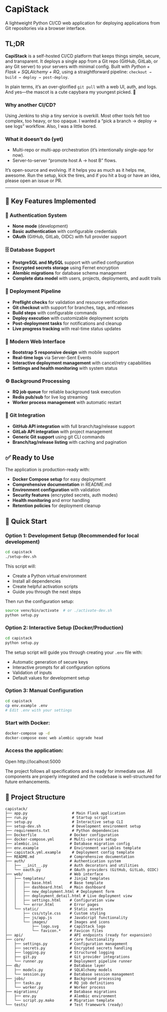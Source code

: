 # CapiStack

A lightweight Python CI/CD web application for deploying applications from Git repositories via a browser interface.


## TL;DR

**CapiStack** is a self-hosted CI/CD platform that keeps things simple, secure, and transparent. It deploys a single app from a Git repo (GitHub, GitLab, or any Git server) to your servers with minimal config. Built with *Python + Flask + SQLAlchemy + RQ*, using a straightforward pipeline: `checkout → build → deploy → post-deploy`.

In plain terms, it’s an over-glorified `git pull` with a web UI, auth, and logs. And yes—the mascot is a cute capybara my youngest picked. 🫶

### Why another CI/CD?

Using Jenkins to ship a tiny service is overkill. Most other tools felt too complex, too heavy, or too opaque. I wanted a “pick a branch → deploy → see logs” workflow. Also, I was a little bored.

### What it doesn’t do (yet)

- Multi-repo or multi-app orchestration (it’s intentionally single-app for now).
- Server-to-server “promote host A → host B” flows.

It’s open-source and evolving. If it helps you as much as it helps me, awesome. Run the setup, kick the tires, and if you hit a bug or have an idea, please open an issue or PR.

---

## 🚀 Key Features Implemented

### 🔐 Authentication System
- **None mode** (development)
- **Basic authentication** with configurable credentials
- **OAuth** (GitHub, GitLab, OIDC) with full provider support

### 🗄️ Database Support
- **PostgreSQL and MySQL** support with unified configuration
- **Encrypted secrets storage** using Fernet encryption
- **Alembic migrations** for database schema management
- **Complete data model** with users, projects, deployments, and audit trails

### 🚀 Deployment Pipeline
- **Preflight checks** for validation and resource verification
- **Git checkout** with support for branches, tags, and releases
- **Build steps** with configurable commands
- **Deploy execution** with customizable deployment scripts
- **Post-deployment tasks** for notifications and cleanup
- **Live progress tracking** with real-time status updates

### 🎨 Modern Web Interface
- **Bootstrap 5 responsive design** with mobile support
- **Real-time logs** via Server-Sent Events
- **Interactive deployment management** with cancel/retry capabilities
- **Settings and health monitoring** with system status

### ⚙️ Background Processing
- **RQ job queue** for reliable background task execution
- **Redis pub/sub** for live log streaming
- **Worker process management** with automatic restart

### 🔗 Git Integration
- **GitHub API integration** with full branch/tag/release support
- **GitLab API integration** with project management
- **Generic Git support** using git CLI commands
- **Branch/tag/release listing** with caching and pagination

## ✅ Ready to Use

The application is production-ready with:

- **Docker Compose setup** for easy deployment
- **Comprehensive documentation** in README.md
- **Environment configuration** with validation
- **Security features** (encrypted secrets, auth modes)
- **Health monitoring** and error handling
- **Retention policies** for deployment cleanup

## 🚀 Quick Start

### Option 1: Development Setup (Recommended for local development)
```bash
cd capistack
./setup-dev.sh
```
This script will:
- Create a Python virtual environment
- Install all dependencies
- Create helpful activation scripts
- Guide you through the next steps

Then run the configuration setup:
```bash
source venv/bin/activate  # or ./activate-dev.sh
python setup.py
```

### Option 2: Interactive Setup (Docker/Production)
```bash
cd capistack
python setup.py
```
The setup script will guide you through creating your `.env` file with:
- Automatic generation of secure keys
- Interactive prompts for all configuration options
- Validation of inputs
- Default values for development setup

### Option 3: Manual Configuration
```bash
cd capistack
cp env.example .env
# Edit .env with your settings
```

### Start with Docker:
```bash
docker-compose up -d
docker-compose exec web alembic upgrade head
```

### Access the application:
Open http://localhost:5000

The project follows all specifications and is ready for immediate use. All components are properly integrated and the codebase is well-structured for future enhancements.

## 📁 Project Structure

```
capistack/
├── app.py                    # Main Flask application
├── run.py                    # Startup script
├── setup.py                  # Interactive setup CLI
├── setup-dev.sh              # Development environment setup
├── requirements.txt          # Python dependencies
├── Dockerfile               # Docker configuration
├── docker-compose.yml       # Multi-service setup
├── alembic.ini              # Database migration config
├── env.example              # Environment variables template
├── capistack.yml.example     # Deployment config template
├── README.md                # Comprehensive documentation
├── auth/                    # Authentication system
│   ├── __init__.py          # Auth decorators and utilities
│   └── oauth.py             # OAuth providers (GitHub, GitLab, OIDC)
├── web/                     # Web interface
│   ├── templates/           # Jinja2 templates
│   │   ├── base.html        # Base template
│   │   ├── dashboard.html   # Main dashboard
│   │   ├── new_deployment.html # Deployment form
│   │   ├── deployment_detail.html # Live deployment view
│   │   ├── settings.html    # Configuration view
│   │   └── error.html       # Error pages
│   └── static/              # Static assets
│       ├── css/style.css    # Custom styling
│       ├── js/app.js        # JavaScript functionality
│       └── images/          # Images and icons
│           ├── logo.svg     # CapiStack logo
│           └── favicon.*    # Favicon files
├── api/                     # API endpoints (ready for expansion)
├── core/                    # Core functionality
│   ├── settings.py          # Configuration management
│   ├── secrets.py           # Encrypted secrets handling
│   ├── logging.py           # Structured logging
│   ├── git.py               # Git provider integrations
│   └── runner.py            # Deployment pipeline runner
├── db/                      # Database layer
│   ├── models.py            # SQLAlchemy models
│   └── session.py           # Database session management
├── jobs/                    # Background processing
│   ├── tasks.py             # RQ job definitions
│   └── worker.py            # Worker process
├── migrations/              # Database migrations
│   ├── env.py               # Alembic environment
│   └── script.py.mako       # Migration template
└── tests/                   # Test framework (ready)
```
